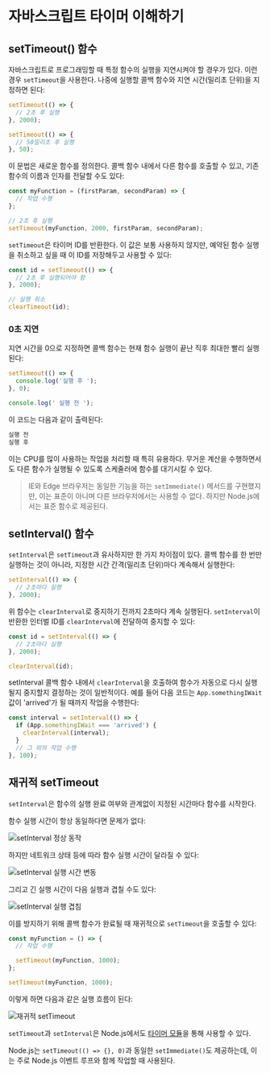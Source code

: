 # 자바스크립트 타이머 이해하기

## setTimeout() 함수

자바스크립트로 프로그래밍할 때 특정 함수의 실행을 지연시켜야 할 경우가 있다. 이런 경우 `setTimeout`을 사용한다. 나중에 실행할 콜백 함수와 지연 시간(밀리초 단위)을 지정하면 된다:

```javascript
setTimeout(() => {
  // 2초 후 실행
}, 2000);

setTimeout(() => {
  // 50밀리초 후 실행
}, 50);
```

이 문법은 새로운 함수를 정의한다. 콜백 함수 내에서 다른 함수를 호출할 수 있고, 기존 함수의 이름과 인자를 전달할 수도 있다:

```javascript
const myFunction = (firstParam, secondParam) => {
  // 작업 수행
};

// 2초 후 실행
setTimeout(myFunction, 2000, firstParam, secondParam);
```

`setTimeout`은 타이머 ID를 반환한다. 이 값은 보통 사용하지 않지만, 예약된 함수 실행을 취소하고 싶을 때 이 ID를 저장해두고 사용할 수 있다:

```javascript
const id = setTimeout(() => {
  // 2초 후 실행되어야 함
}, 2000);

// 실행 취소
clearTimeout(id);
```

### 0초 지연

지연 시간을 0으로 지정하면 콜백 함수는 현재 함수 실행이 끝난 직후 최대한 빨리 실행된다:

```javascript
setTimeout(() => {
  console.log('실행 후 ');
}, 0);

console.log(' 실행 전 ');
```

이 코드는 다음과 같이 출력된다:

```bash
실행 전
실행 후
```

이는 CPU를 많이 사용하는 작업을 처리할 때 특히 유용하다. 무거운 계산을 수행하면서도 다른 함수가 실행될 수 있도록 스케줄러에 함수를 대기시킬 수 있다.

> IE와 Edge 브라우저는 동일한 기능을 하는 `setImmediate()` 메서드를 구현했지만, 이는 표준이 아니며 다른 브라우저에서는 사용할 수 없다. 하지만 Node.js에서는 표준 함수로 제공된다.

## setInterval() 함수

`setInterval`은 `setTimeout`과 유사하지만 한 가지 차이점이 있다. 콜백 함수를 한 번만 실행하는 것이 아니라, 지정한 시간 간격(밀리초 단위)마다 계속해서 실행한다:

```javascript
setInterval(() => {
  // 2초마다 실행
}, 2000);
```

위 함수는 `clearInterval`로 중지하기 전까지 2초마다 계속 실행된다. `setInterval`이 반환한 인터벌 ID를 `clearInterval`에 전달하여 중지할 수 있다:

```javascript
const id = setInterval(() => {
  // 2초마다 실행
}, 2000);

clearInterval(id);
```

setInterval 콜백 함수 내에서 `clearInterval`을 호출하여 함수가 자동으로 다시 실행될지 중지할지 결정하는 것이 일반적이다. 예를 들어 다음 코드는 `App.somethingIWait` 값이 'arrived'가 될 때까지 작업을 수행한다:

```javascript
const interval = setInterval(() => {
  if (App.somethingIWait === 'arrived') {
    clearInterval(interval);
  }
  // 그 외의 작업 수행
}, 100);
```

## 재귀적 setTimeout

`setInterval`은 함수의 실행 완료 여부와 관계없이 지정된 시간마다 함수를 시작한다.

함수 실행 시간이 항상 동일하다면 문제가 없다:

![setInterval 정상 동작](/static/images/learn/javascript-timers/setinterval-ok.png)

하지만 네트워크 상태 등에 따라 함수 실행 시간이 달라질 수 있다:

![setInterval 실행 시간 변동](/static/images/learn/javascript-timers/setinterval-varying-duration.png)

그리고 긴 실행 시간이 다음 실행과 겹칠 수도 있다:

![setInterval 실행 겹침](/static/images/learn/javascript-timers/setinterval-overlapping.png)

이를 방지하기 위해 콜백 함수가 완료될 때 재귀적으로 `setTimeout`을 호출할 수 있다:

```javascript
const myFunction = () => {
  // 작업 수행

  setTimeout(myFunction, 1000);
};

setTimeout(myFunction, 1000);
```

이렇게 하면 다음과 같은 실행 흐름이 된다:

![재귀적 setTimeout](/static/images/learn/javascript-timers/recursive-settimeout.png)

`setTimeout`과 `setInterval`은 Node.js에서도 [타이머 모듈](https://nodejs.org/api/timers.html)을 통해 사용할 수 있다.

Node.js는 `setTimeout(() => {}, 0)`과 동일한 `setImmediate()`도 제공하는데, 이는 주로 Node.js 이벤트 루프와 함께 작업할 때 사용된다.